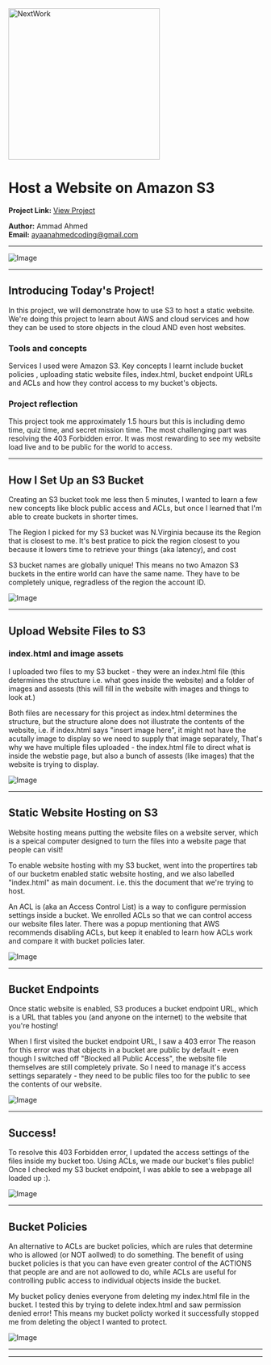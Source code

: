 <img src="https://cdn.prod.website-files.com/677c400686e724409a5a7409/6790ad949cf622dc8dcd9fe4_nextwork-logo-leather.svg" alt="NextWork" width="300" />

# Host a Website on Amazon S3

**Project Link:** [View Project](http://learn.nextwork.org/projects/aws-host-a-website-on-s3)

**Author:** Ammad Ahmed  
**Email:** ayaanahmedcoding@gmail.com

---

![Image](http://learn.nextwork.org/inspired_gold_shy_gazelle/uploads/aws-host-a-website-on-s3_5d4474f9)

---

## Introducing Today's Project!

In this project, we will demonstrate how to use S3 to host a static website. We're doing this project to learn about AWS and cloud services and how they can be used to store objects in the cloud AND even host websites.

### Tools and concepts

Services I used were Amazon S3. Key concepts I learnt include bucket policies , uploading static website files, index.html, bucket endpoint URLs and ACLs and how they control access to my bucket's objects.

### Project reflection

This project took me approximately 1.5 hours but this is including demo time, quiz time, and secret mission time. The most challenging part was resolving the 403 Forbidden error. It was most rewarding to see my website load live and to be public for the world to access.

---

## How I Set Up an S3 Bucket

Creating an S3 bucket took me less then 5 minutes, I wanted to learn a few new concepts like block public access and ACLs, but once I learned that I'm able to create buckets in shorter times.

The Region I picked for my S3 bucket was N.Virginia because its the Region that is closest to me. It's best pratice to pick the region closest to you because it lowers time to retrieve your things (aka latency), and cost 

S3 bucket names are globally unique! This means no two Amazon S3 buckets in the entire world can have the same name. They have to be completely unique, regradless of the region the account ID.

![Image](http://learn.nextwork.org/inspired_gold_shy_gazelle/uploads/aws-host-a-website-on-s3_ba6d42ad)

---

## Upload Website Files to S3

### index.html and image assets

I uploaded two files to my S3 bucket - they were an index.html file (this determines the structure i.e. what goes inside the website) and a folder of images and assests (this will fill in the website with images and things to look at.)

Both files are necessary for this project as index.html determines the structure, but the structure alone does not illustrate the contents of the website, i.e. if index.html says "insert image here", it might not have the acutally image to display so we need to supply that image separately, That's why we have multiple files uploaded - the index.html file to direct what is inside the webstie page, but also a bunch of assests (like images) that the website is trying to display.

![Image](http://learn.nextwork.org/inspired_gold_shy_gazelle/uploads/aws-host-a-website-on-s3_a265af88)

---

## Static Website Hosting on S3

Website hosting means putting the website files on a website server, which is a speical computer designed to turn the files into a website page that people can visit!

To enable website hosting with my S3 bucket, went into the propertires tab of our bucketm enabled static website hosting, and we also labelled "index.html" as main document. i.e. this the document that we're trying to host. 

An ACL is (aka an Access Control List) is a way to configure permission settings inside a bucket. We enrolled ACLs so that we can control access  our website files later. There was a popup mentioning that AWS recommends disabling ACLs, but keep it enabled to learn how ACLs work and compare it with bucket policies later.

![Image](http://learn.nextwork.org/inspired_gold_shy_gazelle/uploads/aws-host-a-website-on-s3_c22c54c0)

---

## Bucket Endpoints

Once static website is enabled, S3 produces a bucket endpoint URL, which is a URL that tables you (and anyone on the internet) to the website that you're hosting!

When I first visited the bucket endpoint URL, I saw a 403 error The reason for this error was  that objects in a  bucket are public by default - even though I switched off "Blocked all Public Access", the website file themselves are still completely private. So I need to manage it's  access settings separately - they need to be public files too for the public to see the contents of our website.

![Image](http://learn.nextwork.org/inspired_gold_shy_gazelle/uploads/aws-host-a-website-on-s3_22ce4daf)

---

## Success!

To resolve this 403 Forbidden error, I updated the access settings of the files inside my bucket too. Using ACLs, we made our bucket's files public! Once I checked my S3 bucket endpoint, I was abkle to see a webpage all loaded up :).

![Image](http://learn.nextwork.org/inspired_gold_shy_gazelle/uploads/aws-host-a-website-on-s3_5d4474f9)

---

## Bucket Policies

An alternative to ACLs are bucket policies, which are rules that determine who is allowed (or NOT aollwed) to do something. The benefit of using bucket policies is that you can have even greater control of the ACTIONS that people are and are not aollowed to do, while ACLs are useful for controlling public access to individual objects inside the bucket.

My bucket policy denies everyone from deleting my index.html file in the bucket. I tested this by trying to delete index.html and saw permission denied error! This means my bucket policty worked it successfully stopped me from deleting the object I wanted to protect.

![Image](http://learn.nextwork.org/inspired_gold_shy_gazelle/uploads/aws-host-a-website-on-s3_sm2sm2sm)

---

---
